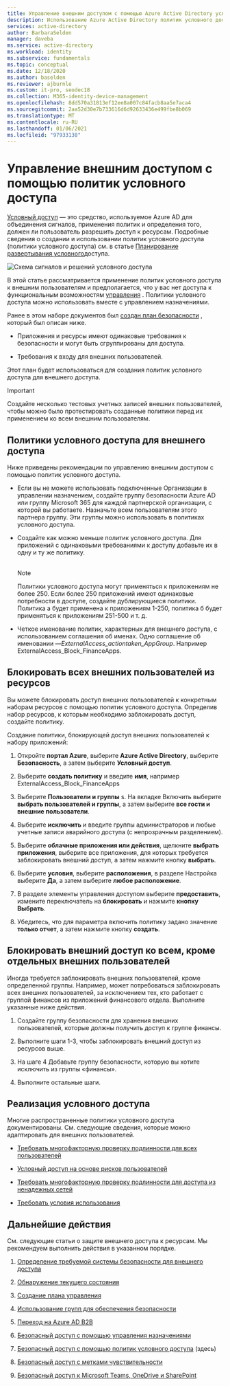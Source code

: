 ```yaml
---
title: Управление внешним доступом с помощью Azure Active Directory условного доступа
description: Использование Azure Active Directory политик условного доступа для защиты внешнего доступа к ресурсам.
services: active-directory
author: BarbaraSelden
manager: daveba
ms.service: active-directory
ms.workload: identity
ms.subservice: fundamentals
ms.topic: conceptual
ms.date: 12/18/2020
ms.author: baselden
ms.reviewer: ajburnle
ms.custom: it-pro, seodec18
ms.collection: M365-identity-device-management
ms.openlocfilehash: 8dd570a31813ef12ee8a007c84facb8aa5e7aca4
ms.sourcegitcommit: 2aa52d30e7b733616d6d92633436e499fbe8b069
ms.translationtype: MT
ms.contentlocale: ru-RU
ms.lasthandoff: 01/06/2021
ms.locfileid: "97933138"
---
```

# <a name="manage-external-access-with-conditional-access-policies"></a>Управление внешним доступом с помощью политик условного доступа 

[Условный доступ](../conditional-access/overview.md) — это средство, используемое Azure AD для объединения сигналов, применения политик и определения того, должен ли пользователь разрешить доступ к ресурсам. Подробные сведения о создании и использовании политик условного доступа (политики условного доступа) см. в статье [Планирование развертывания условного](../conditional-access/plan-conditional-access.md)доступа. 

![Схема сигналов и решений условного доступа](media/secure-external-access//7-conditional-access-signals.png)



В этой статье рассматривается применение политик условного доступа к внешним пользователям и предполагается, что у вас нет доступа к функциональным возможностям [управления](../governance/entitlement-management-overview.md) . Политики условного доступа можно использовать вместе с управлением назначениями.

Ранее в этом наборе документов был [создан план безопасности](3-secure-access-plan.md) , который был описан ниже.

* Приложения и ресурсы имеют одинаковые требования к безопасности и могут быть сгруппированы для доступа.

* Требования к входу для внешних пользователей.

Этот план будет использоваться для создания политик условного доступа для внешнего доступа. 

> [!IMPORTANT]
> Создайте несколько тестовых учетных записей внешних пользователей, чтобы можно было протестировать созданные политики перед их применением ко всем внешним пользователям.

## <a name="conditional-access-policies-for-external-access"></a>Политики условного доступа для внешнего доступа

Ниже приведены рекомендации по управлению внешним доступом с помощью политик условного доступа.

* Если вы не можете использовать подключенные Организации в управлении назначением, создайте группу безопасности Azure AD или группу Microsoft 365 для каждой партнерской организации, с которой вы работаете. Назначьте всем пользователям этого партнера группу. Эти группы можно использовать в политиках условного доступа.

* Создайте как можно меньше политик условного доступа. Для приложений с одинаковыми требованиями к доступу добавьте их в одну и ту же политику.  
‎ 
   > [!NOTE]
   > Политики условного доступа могут применяться к приложениям не более 250. Если более 250 приложений имеют одинаковые потребности в доступе, создайте дублирующиеся политики. Политика а будет применена к приложениям 1-250, политика б будет применяться к приложениям 251-500 и т. д.

* Четкое именование политик, характерных для внешнего доступа, с использованием соглашения об именах. Одно соглашение об именовании —*ExternalAccess_actiontaken_AppGroup*. Например ExternalAccess_Block_FinanceApps.

## <a name="block-all-external-users-from-resources"></a>Блокировать всех внешних пользователей из ресурсов

Вы можете блокировать доступ внешних пользователей к конкретным наборам ресурсов с помощью политик условного доступа. Определив набор ресурсов, к которым необходимо заблокировать доступ, создайте политику.

Создание политики, блокирующей доступ внешних пользователей к набору приложений:

1. Откройте **портал Azure**, выберите **Azure Active Directory**, выберите **Безопасность**, а затем выберите **Условный доступ**.

2. Выберите **создать политику** и введите **имя**, например ExternalAccess_Block_FinanceApps

3. Выберите **Пользователи и группы** s. На вкладке Включить выберите **выбрать пользователей и группы**, а затем выберите **все гости и внешние пользователи**. 

4. Выберите **исключить** и введите группы администраторов и любые учетные записи аварийного доступа (с непрозрачным разделением).

5. Выберите **облачные приложения или действия**, щелкните **выбрать приложения**, выберите все приложения, для которых требуется заблокировать внешний доступ, а затем нажмите кнопку **выбрать**.

6. Выберите **условия**, выберите **расположения**, в разделе Настройка выберите **Да**, а затем выберите **любое расположение**.

7. В разделе элементы управления доступом выберите **предоставить**, измените переключатель на **блокировать** и нажмите **кнопку Выбрать**.

8. Убедитесь, что для параметра включить политику задано значение **только отчет**, а затем нажмите кнопку **создать**.

## <a name="block-external-access-to-all-except-specific-external-users"></a>Блокировать внешний доступ ко всем, кроме отдельных внешних пользователей

Иногда требуется заблокировать внешних пользователей, кроме определенной группы. Например, может потребоваться заблокировать всех внешних пользователей, за исключением тех, кто работает с группой финансов из приложений финансового отдела. Выполните указанные ниже действия.

1. Создайте группу безопасности для хранения внешних пользователей, которые должны получить доступ к группе финансы.

2. Выполните шаги 1-3, чтобы заблокировать внешний доступ из ресурсов выше.

3. На шаге 4 Добавьте группу безопасности, которую вы хотите исключить из группы «финансы».

4. Выполните остальные шаги.

## <a name="implement-conditional-access"></a>Реализация условного доступа

Многие распространенные политики условного доступа документированы. См. следующие сведения, которые можно адаптировать для внешних пользователей.

* [Требовать многофакторную проверку подлинности для всех пользователей](../conditional-access/howto-conditional-access-policy-all-users-mfa.md)

* [Условный доступ на основе рисков пользователей](../conditional-access/howto-conditional-access-policy-risk-user.md)

* [Требовать многофакторную проверку подлинности для доступа из ненадежных сетей](../conditional-access/untrusted-networks.md) 

* [Требовать условия использования](../conditional-access/terms-of-use.md)

## <a name="next-steps"></a>Дальнейшие действия

См. следующие статьи о защите внешнего доступа к ресурсам. Мы рекомендуем выполнить действия в указанном порядке.

1. [Определение требуемой системы безопасности для внешнего доступа](1-secure-access-posture.md)

2. [Обнаружение текущего состояния](2-secure-access-current-state.md)

3. [Создание плана управления](3-secure-access-plan.md)

4. [Использование групп для обеспечения безопасности](4-secure-access-groups.md)

5. [Переход на Azure AD B2B](5-secure-access-b2b.md)

6. [Безопасный доступ с помощью управления назначениями](6-secure-access-entitlement-managment.md)

7. [Безопасный доступ с помощью политик условного доступа](7-secure-access-conditional-access.md) (здесь)

8. [Безопасный доступ с метками чувствительности](8-secure-access-sensitivity-labels.md)

9. [Безопасный доступ к Microsoft Teams, OneDrive и SharePoint](9-secure-access-teams-sharepoint.md)
